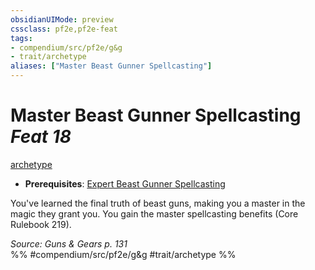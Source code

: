 ```yaml
---
obsidianUIMode: preview
cssclass: pf2e,pf2e-feat
tags:
- compendium/src/pf2e/g&g
- trait/archetype
aliases: ["Master Beast Gunner Spellcasting"]
---
```

# Master Beast Gunner Spellcasting  *Feat 18*  
[archetype](archetype.md "Archetype Feat Trait")  

- **Prerequisites**: [Expert Beast Gunner Spellcasting](expert-beast-gunner-spellcasting-g-g.md)

You've learned the final truth of beast guns, making you a master in the magic they grant you. You gain the master spellcasting benefits (Core Rulebook 219).

*Source: Guns & Gears p. 131*  
%% #compendium/src/pf2e/g&g #trait/archetype %%